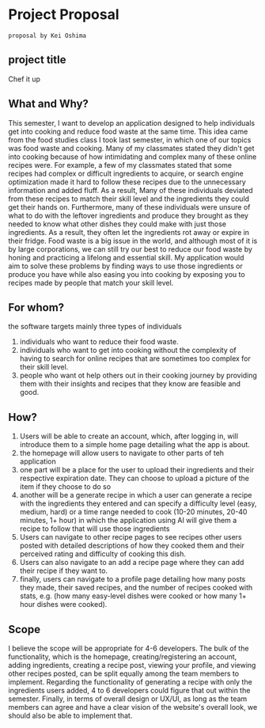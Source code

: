 # Project Proposal
    proposal by Kei Oshima

## project title
Chef it up 

## What and Why?

This semester, I want to develop an application designed to help individuals get into cooking and reduce food waste at the same time. This idea came from the food studies class I took last semester, in which one of our topics was food waste and cooking. Many of my classmates stated they didn't get into cooking because of how intimidating and complex many of these online recipes were. For example, a few of my classmates stated that some recipes had complex or difficult ingredients to acquire, or search engine optimization made it hard to follow these recipes due to the unnecessary information and added fluff. As a result, Many of these individuals deviated from these recipes to match their skill level and the ingredients they could get their hands on.
Furthermore, many of these individuals were unsure of what to do with the leftover ingredients and produce they brought as they needed to know what other dishes they could make with just those ingredients. As a result, they often let the ingredients rot away or expire in their fridge. Food waste is a big issue in the world, and although most of it is by large corporations, we can still try our best to reduce our food waste by honing and practicing a lifelong and essential skill. My application would aim to solve these problems by finding ways to use those ingredients or produce you have while also easing you into cooking by exposing you to recipes made by people that match your skill level. 

## For whom?

the software targets mainly three types of individuals

1. individuals who want to reduce their food waste.
2. individuals who want to get into cooking without the complexity of having to search for online recipes that are sometimes too complex for their skill level. 
3. people who want ot help others out in their cooking journey by providing them with their insights and recipes that they know are feasible and good. 

## How?

1. Users will be able to create an account, which, after logging in, will introduce them to a simple home page detailing what the app is about. 
2. the homepage will allow users to navigate to other parts of teh application 
3. one part will be a place for the user to upload their ingredients and their respective expiration date. They can choose to upload a picture of the item if they choose to do so 
4. another will be a generate recipe in which a user can generate a recipe with the ingredients they entered and can specify a difficulty level (easy, medium, hard) or a time range needed to cook (10-20 minutes, 20-40 minutes, 1+ hour) in which the application using AI  will give them a recipe to follow that will use those ingredients 
5. Users can navigate to other recipe pages to see recipes other users posted with detailed descriptions of how they cooked them and their perceived rating and difficulty of cooking this dish.
6. Users can also navigate to an add a recipe page where they can add their recipe if they want to.
7. finally, users can navigate to a profile page detailing how many posts they made, their saved recipes, and the number of recipes cooked with stats, e.g. (how many easy-level dishes were cooked or how many 1+ hour dishes were cooked).

## Scope
I believe the scope will be appropriate for 4-6 developers. The bulk of the functionality, which is the homepage, creating/registering an account, adding ingredients, creating a recipe post, viewing your profile, and viewing other recipes posted, can be split equally among the team members to implement. Regarding the functionality of generating a recipe with only the ingredients users added, 4 to 6 developers could figure that out within the semester. Finally, in terms of overall design or UX/UI, as long as the team members can agree and have a clear vision of the website's overall look, we should also be able to implement that. 